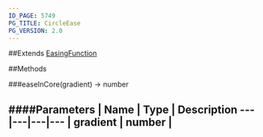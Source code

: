 ```yaml
---
ID_PAGE: 5749
PG_TITLE: CircleEase
PG_VERSION: 2.0
---
```


##Extends [EasingFunction](page.php?p=5748)


##Methods

###easeInCore(gradient) &rarr; number

####Parameters
 | Name | Type | Description
---|---|---|---
 | gradient | number | 
---
